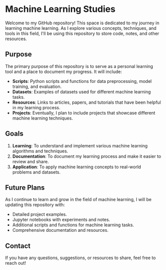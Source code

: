 # Machine Learning Studies

Welcome to my GitHub repository! This space is dedicated to my journey in learning machine learning. As I explore various concepts, techniques, and tools in this field, I'll be using this repository to store code, notes, and other resources.

## Purpose

The primary purpose of this repository is to serve as a personal learning tool and a place to document my progress. It will include:

- **Scripts**: Python scripts and functions for data preprocessing, model training, and evaluation.
- **Datasets**: Examples of datasets used for different machine learning tasks.
- **Resources**: Links to articles, papers, and tutorials that have been helpful in my learning process.
- **Projects**: Eventually, I plan to include projects that showcase different machine learning techniques.

## Goals

1. **Learning**: To understand and implement various machine learning algorithms and techniques.
2. **Documentation**: To document my learning process and make it easier to review and share.
3. **Application**: To apply machine learning concepts to real-world problems and datasets.

## Future Plans

As I continue to learn and grow in the field of machine learning, I will be updating this repository with:

- Detailed project examples.
- Jupyter notebooks with experiments and notes.
- Additional scripts and functions for machine learning tasks.
- Comprehensive documentation and resources.

## Contact

If you have any questions, suggestions, or resources to share, feel free to reach out!
